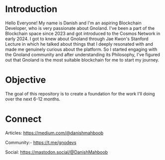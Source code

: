 # Introduction
Hello Everyone! My name is Danish and I'm an aspiring Blockchain Developer, who is very passionate about Gnoland. I've been a part of the Blockchain space since 2023 and got introduced to the Cosmos Network in early 2024. I got to knew about Gnoland through Jae Kwon's Stanford Lecture in which he talked about things that I deeply resonated with and made me genuinely curious about the platform. So I started engaging with the Gnoland community and after understanding its Philosophy, I've figured out that Gnoland is the most suitable blockchain for me to start my journey.

# Objective
The goal of this repository is to create a foundation for the work I'll doing over the next 6-12 months. 

# Connect
Articles:
https://medium.com/@danishmahboob

Community:-
https://t.me/gnodevs

Social: 
https://mastodon.social/@DanishMahboob


